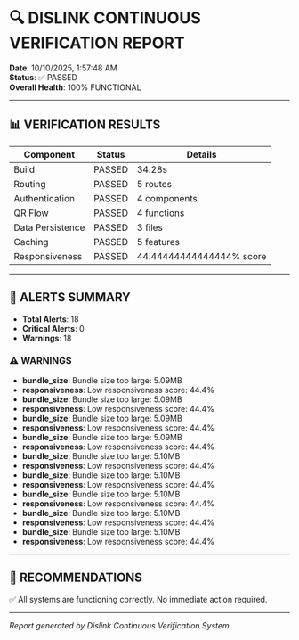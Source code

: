 # 🔍 DISLINK CONTINUOUS VERIFICATION REPORT

**Date**: 10/10/2025, 1:57:48 AM  
**Status**: ✅ PASSED  
**Overall Health**: 100% FUNCTIONAL

---

## 📊 VERIFICATION RESULTS

| Component | Status | Details |
|-----------|--------|---------|
| Build | PASSED | 34.28s |
| Routing | PASSED | 5 routes |
| Authentication | PASSED | 4 components |
| QR Flow | PASSED | 4 functions |
| Data Persistence | PASSED | 3 files |
| Caching | PASSED | 5 features |
| Responsiveness | PASSED | 44.44444444444444% score |

---

## 🚨 ALERTS SUMMARY

- **Total Alerts**: 18
- **Critical Alerts**: 0
- **Warnings**: 18




### ⚠️ WARNINGS

- **bundle_size**: Bundle size too large: 5.09MB
- **responsiveness**: Low responsiveness score: 44.4%
- **bundle_size**: Bundle size too large: 5.09MB
- **responsiveness**: Low responsiveness score: 44.4%
- **bundle_size**: Bundle size too large: 5.09MB
- **responsiveness**: Low responsiveness score: 44.4%
- **bundle_size**: Bundle size too large: 5.09MB
- **responsiveness**: Low responsiveness score: 44.4%
- **bundle_size**: Bundle size too large: 5.10MB
- **responsiveness**: Low responsiveness score: 44.4%
- **bundle_size**: Bundle size too large: 5.10MB
- **responsiveness**: Low responsiveness score: 44.4%
- **bundle_size**: Bundle size too large: 5.10MB
- **responsiveness**: Low responsiveness score: 44.4%
- **bundle_size**: Bundle size too large: 5.10MB
- **responsiveness**: Low responsiveness score: 44.4%
- **bundle_size**: Bundle size too large: 5.10MB
- **responsiveness**: Low responsiveness score: 44.4%


---

## 🎯 RECOMMENDATIONS

✅ All systems are functioning correctly. No immediate action required.

---

*Report generated by Dislink Continuous Verification System*
